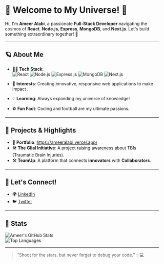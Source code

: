 # 🌌 Welcome to My Universe! 🚀
Hi, I'm **Ameer Alabi**, a passionate **Full-Stack Developer** navigating the cosmos of **React**, **Node.js**, **Express**, **MongoDB**, and **Next.js**. Let's build something extraordinary together! 🌟

---

## 🪐 About Me
- 👨‍💻 **Tech Stack**:  
  ![React](https://img.shields.io/badge/-React-61DAFB?logo=react&logoColor=white&style=flat-square) 
  ![Node.js](https://img.shields.io/badge/-Node.js-339933?logo=node.js&logoColor=white&style=flat-square) 
  ![Express.js](https://img.shields.io/badge/-Express.js-000000?logo=express&logoColor=white&style=flat-square) 
  ![MongoDB](https://img.shields.io/badge/-MongoDB-47A248?logo=mongodb&logoColor=white&style=flat-square) 
  ![Next.js](https://img.shields.io/badge/-Next.js-000000?logo=next.js&logoColor=white&style=flat-square)

- 🚀 **Interests**: Creating innovative, responsive web applications to make impact .
- 💡 **Learning**: Always expanding my universe of knowledge!
- ⚽ **Fun Fact**: Coding and football are my ultimate passions.  

---

## 🌟 Projects & Highlights
- 🌌 **Portfolio**: https://ameeralabi.vercel.app/ 
- 🛠️ **The Glial Initiative**: A project raising awareness about TBIs (Traumatic Brain Injuries).  
- 🛠️ **TeamUp**: A platform that connects **innovators** with **Collaborators**.

---

## 🌠 Let's Connect!
- 🌍 [LinkedIn](https://www.linkedin.com/in/ameer-alabi-9bb852287?)  
- 🐦 [Twitter](https://x.com/Alman_0401)

---

## 🚀 Stats 
![Ameer's GitHub Stats](https://github-readme-stats.vercel.app/api?username=AmeerAlabi&show_icons=true&theme=radical)  
![Top Languages](https://github-readme-stats.vercel.app/api/top-langs/?username=AmeerAlabi&layout=compact&theme=radical)

---

> “Shoot for the stars, but never forget to debug your code.” ✨💻
